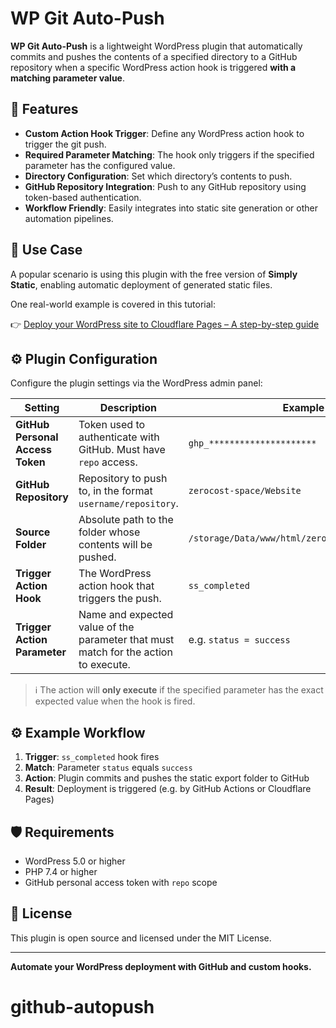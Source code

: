 # WP Git Auto-Push

**WP Git Auto-Push** is a lightweight WordPress plugin that automatically commits and pushes the contents of a specified directory to a GitHub repository when a specific WordPress action hook is triggered **with a matching parameter value**.

## 🔧 Features

- **Custom Action Hook Trigger**: Define any WordPress action hook to trigger the git push.
- **Required Parameter Matching**: The hook only triggers if the specified parameter has the configured value.
- **Directory Configuration**: Set which directory’s contents to push.
- **GitHub Repository Integration**: Push to any GitHub repository using token-based authentication.
- **Workflow Friendly**: Easily integrates into static site generation or other automation pipelines.

## 🚀 Use Case

A popular scenario is using this plugin with the free version of **Simply Static**, enabling automatic deployment of generated static files.

One real-world example is covered in this tutorial:

👉 [Deploy your WordPress site to Cloudflare Pages – A step-by-step guide](https://zerocost.space/tutorial/deploy-your-wordpress-site-to-cloudflare-pages-a-step-by-step-guide/)

## ⚙️ Plugin Configuration

Configure the plugin settings via the WordPress admin panel:

| Setting | Description | Example |
|--------|-------------|---------|
| **GitHub Personal Access Token** | Token used to authenticate with GitHub. Must have `repo` access. | `ghp_*********************` |
| **GitHub Repository** | Repository to push to, in the format `username/repository`. | `zerocost-space/Website` |
| **Source Folder** | Absolute path to the folder whose contents will be pushed. | `/storage/Data/www/html/zerocost/public_static` |
| **Trigger Action Hook** | The WordPress action hook that triggers the push. | `ss_completed` |
| **Trigger Action Parameter** | Name and expected value of the parameter that must match for the action to execute. | e.g. `status = success` |

> ℹ️ The action will **only execute** if the specified parameter has the exact expected value when the hook is fired.

## ⚙️ Example Workflow

1. **Trigger**: `ss_completed` hook fires
2. **Match**: Parameter `status` equals `success`
3. **Action**: Plugin commits and pushes the static export folder to GitHub
4. **Result**: Deployment is triggered (e.g. by GitHub Actions or Cloudflare Pages)

## 🛡️ Requirements

- WordPress 5.0 or higher  
- PHP 7.4 or higher  
- GitHub personal access token with `repo` scope

## 📝 License

This plugin is open source and licensed under the MIT License.

---

**Automate your WordPress deployment with GitHub and custom hooks.**
# github-autopush


